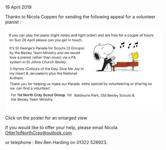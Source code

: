 19 April 2019

Thanks to Nicola Coppen for sending the following appeal for a volunteer pianist :

[](http://www.northcrayresidents.org.uk/posters/poster269.pdf)

![Image](images/nm0747_1.png)

Click on the poster for an enlarged view

If you would like to offer your help, please email Nicola [Otter1stNorthCray@outlook.com](mailt:Otter1stNorthCray@outlook.com)

or telephone : Rev Ren Harding on 01322 528923.
